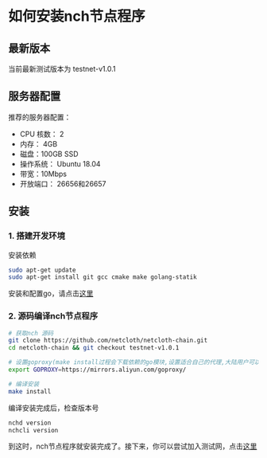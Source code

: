 # 如何安装nch节点程序

## 最新版本

当前最新测试版本为 testnet-v1.0.1

## 服务器配置

推荐的服务器配置：

* CPU 核数： 2
* 内存： 4GB
* 磁盘：100GB SSD
* 操作系统： Ubuntu 18.04
* 带宽：10Mbps
* 开放端口： 26656和26657

## 安装

### 1. 搭建开发环境

安装依赖

```bash
sudo apt-get update
sudo apt-get install git gcc cmake make golang-statik
```

安装和配置go，请点击[这里](../software/go-install.md)

### 2. 源码编译nch节点程序

```bash
# 获取nch 源码
git clone https://github.com/netcloth/netcloth-chain.git
cd netcloth-chain && git checkout testnet-v1.0.1

# 设置goproxy(make install过程会下载依赖的go模块,设置适合自己的代理,大陆用户可以设置以下代理来加快下载速度)
export GOPROXY=https://mirrors.aliyun.com/goproxy/

# 编译安装
make install
```

编译安装完成后，检查版本号

```bash
nchd version
nchcli version
```

到这时，nch节点程序就安装完成了。接下来，你可以尝试加入测试网，点击[这里](../get-started/how-to-join-testnet.md)